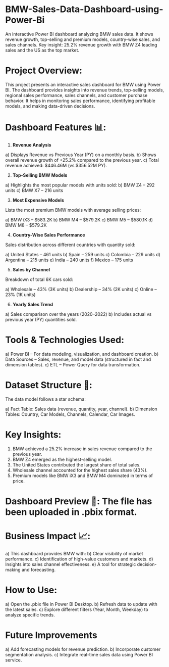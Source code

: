 # BMW-Sales-Data-Dashboard-using-Power-Bi
An interactive Power BI dashboard analyzing BMW sales data. It shows revenue growth, top-selling and premium models, country-wise sales, and sales channels. Key insight: 25.2% revenue growth with BMW Z4 leading sales and the US as the top market.


# Project Overview: 

This project presents an interactive sales dashboard for BMW using Power BI.
The dashboard provides insights into revenue trends, top-selling models, regional sales performance, sales channels, and customer purchase behavior. It helps in monitoring sales performance, identifying profitable models, and making data-driven decisions. 


# Dashboard Features 📊: 

1) **Revenue Analysis**

a) Displays Revenue vs Previous Year (PY) on a monthly basis.
b) Shows overall revenue growth of +25.2% compared to the previous year.
c) Total revenue achieved: $446.46M (vs $356.52M PY).  

2) **Top-Selling BMW Models**

a) Highlights the most popular models with units sold:
b) BMW Z4 – 292 units
c) BMW X7 – 216 units 

3) **Most Expensive Models**

Lists the most premium BMW models with average selling prices:

a) BMW iX3 – $583.2K
b) BMW M4 – $579.2K
c) BMW M5 – $580.1K
d) BMW M8 – $579.2K 

4) **Country-Wise Sales Performance**

Sales distribution across different countries with quantity sold:

a) United States – 461 units
b) Spain – 259 units
c) Colombia – 229 units
d) Argentina – 215 units
e) India – 240 units
f) Mexico – 175 units

5) **Sales by Channel**

Breakdown of total 6K cars sold:

a) Wholesale – 43% (3K units)
b) Dealership – 34% (2K units)
c) Online – 23% (1K units) 

6) **Yearly Sales Trend**

a) Sales comparison over the years (2020–2022)
b) Includes actual vs previous year (PY) quantities sold. 



# Tools & Technologies Used: 

a) Power BI – For data modeling, visualization, and dashboard creation.
b) Data Sources – Sales, revenue, and model data (structured in fact and dimension tables).
c) ETL – Power Query for data transformation. 



# Dataset Structure 📂: 
The data model follows a star schema:

a) Fact Table: Sales data (revenue, quantity, year, channel).
b) Dimension Tables: Country, Car Models, Channels, Calendar, Car Images. 



# Key Insights: 

1) BMW achieved a 25.2% increase in sales revenue compared to the previous year.
2) BMW Z4 emerged as the highest-selling model.
3) The United States contributed the largest share of total sales.
4) Wholesale channel accounted for the highest sales share (43%).
5) Premium models like BMW iX3 and BMW M4 dominated in terms of price.
   


# Dashboard Preview 📸:  The file has been uploaded in .pbix format. 

# Business Impact 📈: 

a) This dashboard provides BMW with:
b) Clear visibility of market performance.
c) Identification of high-value customers and markets.
d) Insights into sales channel effectiveness.
e) A tool for strategic decision-making and forecasting.  


# How to Use: 

a) Open the .pbix file in Power BI Desktop.
b) Refresh data to update with the latest sales.
c) Explore different filters (Year, Month, Weekday) to analyze specific trends. 


# Future Improvements

a) Add forecasting models for revenue prediction.
b) Incorporate customer segmentation analysis.
c) Integrate real-time sales data using Power BI service.
